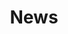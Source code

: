 ---
title: "News"
layout: posts
header:
  overlay_image: /assets/images/base/a_news.jpg
permalink: /categories/
author_profile: false
---
